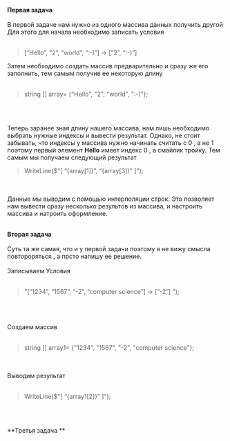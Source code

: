 **Первая задача**
<br>
<br>
В первой задаче  нам  нужно  из одного  массива  данных получить другой 
Для этого  для начала необходимо  записать  условия 
<br>
<br>

>[“Hello”, “2”, “world”, “:-)”] → [“2”, “:-)”]

Затем необходимо  создать  массив  предварительно и сразу же его заполнить,  тем самым  получив ее  некоторую длину 
<br>
<br>

>string [] array= {"Hello", "2", "world", ":-)"};
<br>
<br>

Теперь заранее  зная длину  нашего  массива,  нам лишь необходимо выбрать нужные  индексы  и вывести  результат. Однако, не стоит забывать, что индексы у массива  нужно  начинать  считать с 0 , а  не 1 поэтому первый элемент **Hello**   имеет  индекс 0 ,  а смайлик  тройку.
Тем самым мы получаем  следующий  результат 
>WriteLine($"[ “{array[1]}”, “{array[3]}” ]");

<br>
<br>
Данные  мы  выводим  с помощью интерполяции  строк. Это позволяет  нам вывести  сразу  несколько  результов из массива, и настроить массива  и натроить оформление.
<br>
<br>

**Вторая задача**
<br>
<br>
Суть та же самая, что и у первой задачи поэтому  я не вижу смысла  повтороряться ,  а прсто напишу ее решение. 
<br>
<br>
Записываем Условия
<br>
<br>
>  "[“1234”, “1567”, “-2”, “computer science”] → [“-2”] ");
<br>
<br>


<br>
Создаем массив 
<br>
<br>


>string [] array1= {"1234", "1567", "-2", "computer science"};


<br>
<br>
Выводим  результат 
<br>
<br>

> WriteLine($"[ “{array1[2]}” ]");
<br>
<br>

**Третья задача **